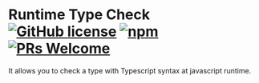 # Runtime Type Check [![GitHub license](https://img.shields.io/badge/license-MIT-blue.svg)](https://github.com/aiden271828/runtime-type-check/blob/main/LICENSE) [![npm](https://img.shields.io/npm/v/runtime-type-check.svg)](https://www.npmjs.com/package/runtime-type-check) [![PRs Welcome](https://img.shields.io/badge/PRs-welcome-brightgreen.svg)](https://github.com/aiden271828/runtime-type-check/pulls)

It allows you to check a type with Typescript syntax at javascript runtime.